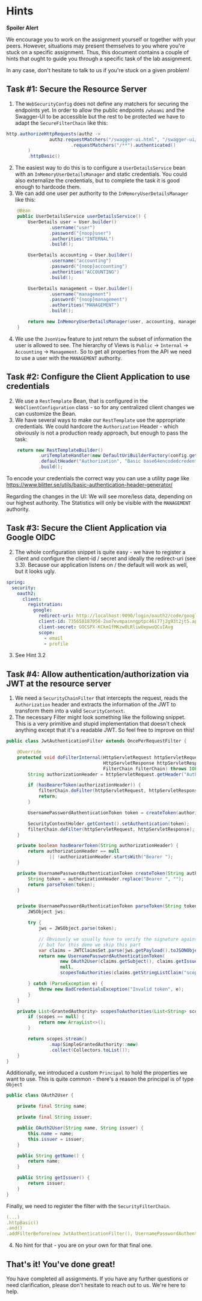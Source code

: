 # Hints

**Spoiler Alert**

We encourage you to work on the assignment yourself or together with your peers. However, situations may present themselves to you where you're stuck on a specific assignment. Thus, this document contains a couple of hints that ought to guide you through a specific task of the lab assignment.

In any case, don't hesitate to talk to us if you're stuck on a given problem!

## Task #1: Secure the Resource Server

1. The `WebSecurityConfig` does not define any matchers for securing the endpoints yet. In order to allow the public endpoints `/whoami` and the Swagger-UI to be accessible but the rest to be protected we have to adapt the `SecureFilterChain` like this: 

```java
http.authorizeHttpRequests(authz ->
                authz.requestMatchers("/swagger-ui.html", "/swagger-ui/*", "/v3/**", "/whoami").permitAll()
                        .requestMatchers("/**").authenticated()
        )
        .httpBasic()
```

2. The easiest way to do this is to configure a `UserDetailsService` bean with an `InMemoryUserDetailsManager` and static credentials. You could also externalize the credentials, but to complete the task it is good enough to hardcode them.
3. We can add one user per authority to the `InMemoryUserDetailsManager` like this:
```java
    @Bean
    public UserDetailsService userDetailsService() {
        UserDetails user = User.builder()
                .username("user")
                .password("{noop}user")
                .authorities("INTERNAL")
                .build();

        UserDetails accounting = User.builder()
                .username("accounting")
                .password("{noop}accounting")
                .authorities("ACCOUNTING")
                .build();

        UserDetails management = User.builder()
                .username("management")
                .password("{noop}management")
                .authorities("MANAGEMENT")
                .build();

        return new InMemoryUserDetailsManager(user, accounting, management);
    }
```
4. We use the `JsonView` feature to just return the subset of information the user is allowed to see. The hierarchy of Views is `Public` -> `Internal` -> `Accounting` -> `Management`. So to get all properties from the API we need to use a user with the `MANAGEMENT` authority.

## Task #2: Configure the Client Application to use credentials

2. We use a `RestTemplate` Bean, that is configured in the `WebClientConfiguration` class - so for any centralized client changes we can customize the Bean.
3. We have several ways to make our `RestTemplate` use the appropriate credentials. We could hardcore the `Authorization` Header - which obviously is not a production ready approach, but enough to pass the task:
```java
    return new RestTemplateBuilder()
            .uriTemplateHandler(new DefaultUriBuilderFactory(config.getResourceUrl()))
            .defaultHeader("Authorization", "Basic base64encodedcredentials")
            .build();
```
To encode your credentials the correct way you can use a utility page like https://www.blitter.se/utils/basic-authentication-header-generator/

Regarding the changes in the UI: We will see more/less data, depending on our highest authority. The Statistics will only be visible with the `MANAGEMENT` authority.

## Task #3: Secure the Client Application via Google OIDC

2. The whole configuration snippet is quite easy - we have to register a client and configure the client-id / secret and ideally the redirect-uri (see 3.3). Because our application listens on / the default will work as well, but it looks ugly.
```yaml
spring:
  security:
    oauth2:
      client:
        registration:
          google:
            redirect-uri: http://localhost:9090/login/oauth2/code/google
            client-id: 735658187058-2uo7evmpainngptpc46i77j2g93t2jt5.apps.googleusercontent.com
            client-secret: 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
            scope:
              - email
              - profile
```
3. See Hint 3.2

## Task #4: Allow authentication/authorization via JWT at the resource server

1.  We need a `SecurityChainFilter` that intercepts the request, reads the `Authorization` header and extracts the information of the JWT to transform them into a valid `SecurityContext`.
2. The necessary Filter might look something like the following snippet. This is a very primitive and stupid implementation that doesn't check anything except that it's a readable JWT. So feel free to improve on this!
```java
public class JwtAuthenticationFilter extends OncePerRequestFilter {

    @Override
    protected void doFilterInternal(HttpServletRequest httpServletRequest,
                                    HttpServletResponse httpServletResponse,
                                    FilterChain filterChain) throws IOException, ServletException {
        String authorizationHeader = httpServletRequest.getHeader("Authorization");

        if (hasBearerToken(authorizationHeader)) {
            filterChain.doFilter(httpServletRequest, httpServletResponse);
            return;
        }

        UsernamePasswordAuthenticationToken token = createToken(authorizationHeader);

        SecurityContextHolder.getContext().setAuthentication(token);
        filterChain.doFilter(httpServletRequest, httpServletResponse);
    }

    private boolean hasBearerToken(String authorizationHeader) {
        return authorizationHeader == null
                || !authorizationHeader.startsWith("Bearer ");
    }

    private UsernamePasswordAuthenticationToken createToken(String authorizationHeader) {
        String token = authorizationHeader.replace("Bearer ", "");
        return parseToken(token);
    }


    private UsernamePasswordAuthenticationToken parseToken(String token) {
        JWSObject jws;

        try {
            jws = JWSObject.parse(token);

            // Obviously we usually have to verify the signature against the JWKs of the issuer
            // but for this demo we skip this part
            var claims = JWTClaimsSet.parse(jws.getPayload().toJSONObject());
            return new UsernamePasswordAuthenticationToken(
                    new OAuth2User(claims.getSubject(), claims.getIssuer()),
                    null,
                    scopesToAuthorities(claims.getStringListClaim("scope")));

        } catch (ParseException e) {
            throw new BadCredentialsException("Invalid token", e);
        }
    }

    private List<GrantedAuthority> scopesToAuthorities(List<String> scopes) {
        if (scopes == null) {
            return new ArrayList<>();
        }

        return scopes.stream()
                .map(SimpleGrantedAuthority::new)
                .collect(Collectors.toList());
    }
}
```

Additionally, we introduced a custom `Principal` to hold the properties we want to use. This is quite common - there's a reason the principal is of type `Object`
```java
public class OAuth2User {

    private final String name;

    private final String issuer;

    public OAuth2User(String name, String issuer) {
        this.name = name;
        this.issuer = issuer;
    }

    public String getName() {
        return name;
    }

    public String getIssuer() {
        return issuer;
    }
}
```

Finally, we need to register the filter with the `SecurityFilterChain`.
```yaml
(...)
.httpBasic()
.and()
.addFilterBefore(new JwtAuthenticationFilter(), UsernamePasswordAuthenticationFilter.class);
```

4. No hint for that - you are on your own for that final one. 

## That's it! You've done great!

You have completed all assignments. If you have any further questions or need clarification, please don't hesitate to reach out to us. We're here to help.